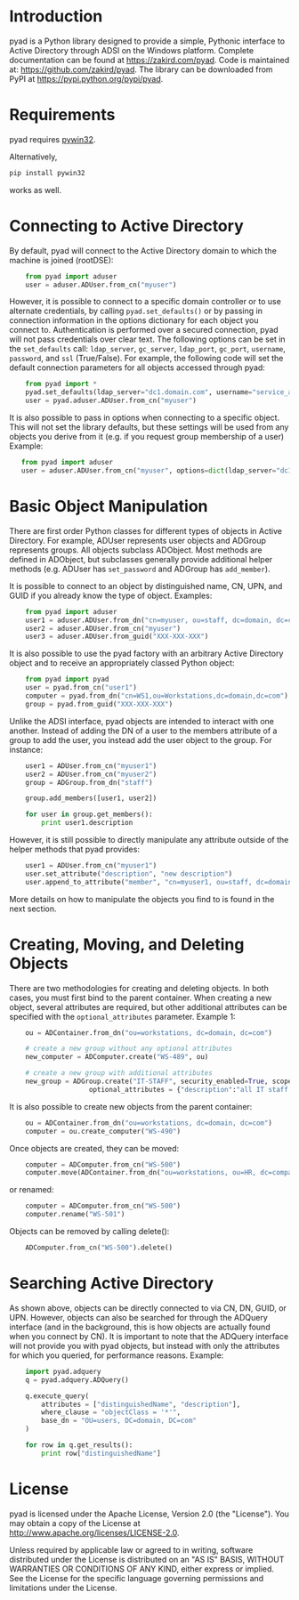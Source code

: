 # Introduction

pyad is a Python library designed to provide a simple, Pythonic interface to Active Directory through ADSI on the Windows platform. Complete documentation can be found at https://zakird.com/pyad. Code is maintained at: https://github.com/zakird/pyad. The library can be downloaded from PyPI at https://pypi.python.org/pypi/pyad.


# Requirements

pyad requires [pywin32](https://github.com/mhammond/pywin32).

Alternatively,
```bash
pip install pywin32
```
works as well.


# Connecting to Active Directory

By default, pyad will connect to the Active Directory domain to which the machine is joined (rootDSE):

```python
    from pyad import aduser
    user = aduser.ADUser.from_cn("myuser")
```

However, it is possible to connect to a specific domain controller or to use alternate credentials, by calling `pyad.set_defaults()` or by passing in connection information in the options dictionary for each object you connect to. Authentication is performed over a secured connection, pyad will not pass credentials over clear text. The following options can be set in the `set_defaults` call: `ldap_server`, `gc_server`, `ldap_port`, `gc_port`, `username`, `password`, and `ssl` (True/False). For example, the following code will set the default connection parameters for all objects accessed through pyad:

```python
    from pyad import *
    pyad.set_defaults(ldap_server="dc1.domain.com", username="service_account", password="mypassword")
    user = pyad.aduser.ADUser.from_cn("myuser")
```

It is also possible to pass in options when connecting to a specific object. This will not set the library defaults, but these settings will be used from any objects you derive from it (e.g. if you request group membership of a user) Example:

```python
   from pyad import aduser
   user = aduser.ADUser.from_cn("myuser", options=dict(ldap_server="dc1.domain.com"))
```

# Basic Object Manipulation

There are first order Python classes for different types of objects in Active Directory. For example, ADUser represents user objects and ADGroup represents groups. All objects subclass ADObject. Most methods are defined in ADObject, but subclasses generally provide additional helper methods (e.g. ADUser has `set_password` and ADGroup has `add_member`).

It is possible to connect to an object by distinguished name, CN, UPN, and GUID if you already know the type of object. Examples:

```python
    from pyad import aduser
    user1 = aduser.ADUser.from_dn("cn=myuser, ou=staff, dc=domain, dc=com")
    user2 = aduser.ADUser.from_cn("myuser")
    user3 = aduser.ADUser.from_guid("XXX-XXX-XXX")
```

It is also possible to use the pyad factory with an arbitrary Active Directory object and to receive an appropriately classed Python object:

```python
    from pyad import pyad
    user = pyad.from_cn("user1")
    computer = pyad.from_dn("cn=WS1,ou=Workstations,dc=domain,dc=com")
    group = pyad.from_guid("XXX-XXX-XXX")
```

Unlike the ADSI interface, pyad objects are intended to interact with one another. Instead of adding the DN of a user to the members attribute of a group to add the user, you instead add the user object to the group. For instance:

```python
    user1 = ADUser.from_cn("myuser1")
    user2 = ADUser.from_cn("myuser2")
    group = ADGroup.from_dn("staff")

    group.add_members([user1, user2])

    for user in group.get_members():
        print user1.description
```

However, it is still possible to directly manipulate any attribute outside of the helper methods that pyad provides:

```python
    user1 = ADUser.from_cn("myuser1")
    user.set_attribute("description", "new description")
    user.append_to_attribute("member", "cn=myuser1, ou=staff, dc=domain, dc=com")
```

More details on how to manipulate the objects you find to is found in the next section.


# Creating, Moving, and Deleting Objects

There are two methodologies for creating and deleting objects. In both cases, you must first bind to the parent container. When creating a new object, several attributes are required, but other additional attributes can be specified with the `optional_attributes` parameter. Example 1:

```python
    ou = ADContainer.from_dn("ou=workstations, dc=domain, dc=com")

    # create a new group without any optional attributes
    new_computer = ADComputer.create("WS-489", ou)

    # create a new group with additional attributes
    new_group = ADGroup.create("IT-STAFF", security_enabled=True, scope='UNIVERSAL',
                    optional_attributes = {"description":"all IT staff in our company"})
```

It is also possible to create new objects from the parent container:

```python
    ou = ADContainer.from_dn("ou=workstations, dc=domain, dc=com")
    computer = ou.create_computer("WS-490")
```

Once objects are created, they can be moved:

```python
    computer = ADComputer.from_cn("WS-500")
    computer.move(ADContainer.from_dn("ou=workstations, ou=HR, dc=company, dc=com"))
```

or renamed:

```python
    computer = ADComputer.from_cn("WS-500")
    computer.rename("WS-501")
```

Objects can be removed by calling delete():

```python
    ADComputer.from_cn("WS-500").delete()
```

# Searching Active Directory

As shown above, objects can be directly connected to via CN, DN, GUID, or UPN. However, objects can also be searched for through the ADQuery interface (and in the background, this is how objects are actually found when you connect by CN). It is important to note that the ADQuery interface will not provide you with pyad objects, but instead with only the attributes for which you queried, for performance reasons. Example:

```python
    import pyad.adquery
    q = pyad.adquery.ADQuery()

    q.execute_query(
        attributes = ["distinguishedName", "description"],
        where_clause = "objectClass = '*'",
        base_dn = "OU=users, DC=domain, DC=com"
    )

    for row in q.get_results():
        print row["distinguishedName"]
```

# License

pyad is licensed under the Apache License, Version 2.0 (the "License"). You may obtain a copy of the License at http://www.apache.org/licenses/LICENSE-2.0.

Unless required by applicable law or agreed to in writing, software distributed under the License is distributed on an "AS IS" BASIS, WITHOUT WARRANTIES OR CONDITIONS OF ANY KIND, either express or implied. See the License for the specific language governing permissions and limitations under the License.